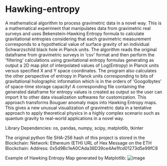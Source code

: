 # Hawking-entropy
A mathematical algorithm to process gravimetric data in a novel way. This is a mathematical experiment that manipulates data from gravimetric real surveys and uses Bekenstein-Hawking Entropy formula to calculate gravitational entropies considering that each gravimetric measurement corresponds to a hypothetical value of surface gravity of an individual Schwarzschild black hole in Planck units. The algorithm reads the original dataframe from gravimetric surveys in 'csv' format and then perform the 'filtering' calculations using gravitational entropy formulas generating as output a 2D map plot of interpolated values of Log(Entropy) in Planck units versus specified X and Y space coordinates. 
The program also calculates the other perspective of entropy in Planck units corresponding to bits of gravitational holographic information which is in the orders of 'Googolbytes' of space-time storage capacity! A corresponding file containing the generated dataframe for entropy values is created as output so the user can import it to other data visualization softwares for customization. This approach transforms Bouguer anomaly maps into Hawking Entropy maps. This gives a new unusual visualization of gravimetric data in a tentative approach to apply theoretical physics in a highly complex scenario such as quantum gravity to real-world applications in a novel way.

Library Dependencies: os, pandas, numpy, scipy, matplotlib, tkinter

The original python file SHA-256 hash of this project is stored in the Blockchain:
Network: Ethereum (ETH)
URL of Hex Message on the ETH Blockchain: 
Address: 0x5d9Bc1eA0CAda36D39ce4Ae1fcd01273d5e99fC8

Example of Hawking Entropy Map generated by Matplotlib:
![image](https://github.com/user-attachments/assets/b489344f-f0ed-42c8-b536-6a2e59b2fa2b)
